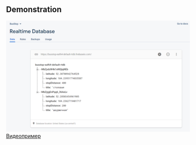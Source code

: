 ## Demonstration ##
![Result](https://github.com/Dmitry-Serebrennikov/Mdev_episode_II/blob/master/MyLocation/busstop.png)
[Видеопример](https://github.com/Dmitry-Serebrennikov/Mdev_episode_II/blob/master/MyLocation/location_demonstration.mp4)

